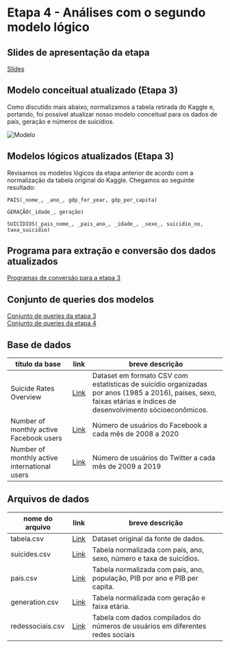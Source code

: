 # Etapa 4 - Análises com o segundo modelo lógico

## Slides de apresentação da etapa

[Slides](slides/stage04.pdf)

## Modelo conceitual atualizado (Etapa 3)

Como discutido mais abaixo, normalizamos a tabela retirada do Kaggle e, portando, foi possível atualizar nosso modelo conceitual para os dados de país, geração e números de suicídios.

![Modelo](assets/ModeloLógicoEtapa3Revisado.jpg)

## Modelos lógicos atualizados (Etapa 3)

Revisamos os modelos lógicos da etapa anterior de acordo com a normalização da tabela original do Kaggle. Chegamos ao seguinte resultado:

~~~
PAÍS(_nome_, _ano_, gdp_for_year, gdp_per_capita)

GERAÇÃO(_idade_, geração)

SUICÍDIOS(_pais_nome_, _pais_ano_, _idade_, _sexo_, suicidio_no, taxa_suicidio)
~~~

## Programa para extração e conversão dos dados atualizados

[Programas de conversão para a etapa 3](../stage03/src)

## Conjunto de queries dos modelos

[Conjunto de queries da etapa 3](../stage03/notebook)  
[Conjunto de queries da etapa 4](../stage04/notebook)

## Base de dados
título da base | link | breve descrição
----- | ----- | -----
| Suicide Rates Overview | [Link](https://www.kaggle.com/russellyates88/suicide-rates-overview-1985-to-2016) | Dataset em formato CSV com estatísticas de suicídio organizadas por anos (1985 a 2016), países, sexo, faixas etárias e índices de desenvolvimento sócioeconômicos. |
| Number of monthly active Facebook users | [Link](https://www.statista.com/statistics/264810/number-of-monthly-active-facebook-users-worldwide/) | Número de usuários do Facebook a cada mês de 2008 a 2020 |
| Number of monthly active international users | [Link](https://www.statista.com/statistics/274565/monthly-active-international-twitter-users/) | Número de usuários do Twitter a cada mês de 2009 a 2019|

## Arquivos de dados
nome do arquivo | link | breve descrição
----- | ----- | -----
| tabela.csv | [Link](../stage03/data/rawtabela.csv) | Dataset original da fonte de dados. |
| suicides.csv | [Link](../stage03/data/processed/suicides.csv) | Tabela normalizada com país, ano, sexo, número e taxa de suicídios. |
| pais.csv | [Link](../stage03/data/processed/pais.csv) | Tabela normalizada com país, ano, população, PIB por ano e PIB per capita. |
| generation.csv | [Link](../stage03/data/processed/generation.csv) | Tabela normalizada com geração e faixa etária. |
| redessociais.csv | [Link](../stage04/data/processed/redessociais.csv) | Tabela com dados compilados do números de usuários em diferentes redes sociais|

